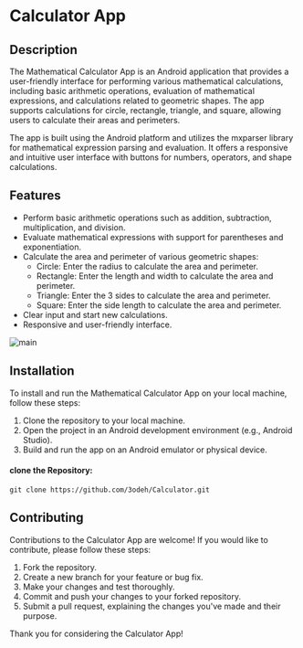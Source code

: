 # Calculator App
## Description
The Mathematical Calculator App is an Android application that provides a user-friendly interface for performing various mathematical calculations, including basic arithmetic operations, evaluation of mathematical expressions, and calculations related to geometric shapes. The app supports calculations for circle, rectangle, triangle, and square, allowing users to calculate their areas and perimeters.

The app is built using the Android platform and utilizes the mxparser library for mathematical expression parsing and evaluation. It offers a responsive and intuitive user interface with buttons for numbers, operators, and shape calculations.

## Features

- Perform basic arithmetic operations such as addition, subtraction, multiplication, and division.
- Evaluate mathematical expressions with support for parentheses and exponentiation.
- Calculate the area and perimeter of various geometric shapes:
  - Circle: Enter the radius to calculate the area and perimeter.
  - Rectangle: Enter the length and width to calculate the area and perimeter.
  - Triangle: Enter the 3 sides to calculate the area and perimeter.
  - Square: Enter the side length to calculate the area and perimeter.
- Clear input and start new calculations.
- Responsive and user-friendly interface.

![main](https://github.com/3odeh/Calculator/assets/111912140/e4803813-3459-4267-b233-d564b5c8f032)

## Installation

To install and run the Mathematical Calculator App on your local machine, follow these steps:

1. Clone the repository to your local machine.
2. Open the project in an Android development environment (e.g., Android Studio).
3. Build and run the app on an Android emulator or physical device.

#### clone the Repository:

```shell
git clone https://github.com/3odeh/Calculator.git
```

## Contributing

Contributions to the Calculator App are welcome! If you would like to contribute, please follow these steps:

1. Fork the repository.
2. Create a new branch for your feature or bug fix.
3. Make your changes and test thoroughly.
4. Commit and push your changes to your forked repository.
5. Submit a pull request, explaining the changes you've made and their purpose.

Thank you for considering the Calculator App!
